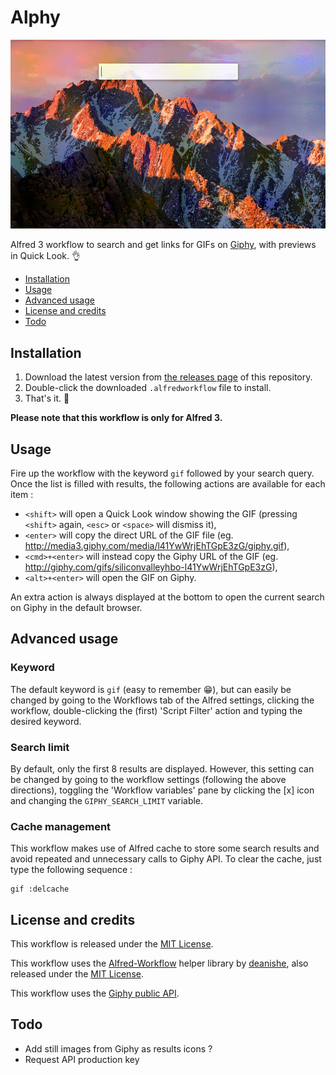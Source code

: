 Alphy
=====

![Demo GIF](demo.gif)

Alfred 3 workflow to search and get links for GIFs on
[Giphy](https://giphy.com), with previews in Quick Look. :ok_hand:


* [Installation](#installation)
* [Usage](#usage)
* [Advanced usage](#advanced-usage)
* [License and credits](#license-and-credits)
* [Todo](#todo)


## Installation

1. Download the latest version from [the releases
   page](https://github.com/maximepeschard/alphy/releases) of this repository.
2. Double-click the downloaded `.alfredworkflow` file to install.
3. That's it. :clap:

**Please note that this workflow is only for Alfred 3.**


## Usage

Fire up the workflow with the keyword `gif` followed by your search query. Once
the list is filled with results, the following actions are available for each
item :
* `<shift>` will open a Quick Look window showing the GIF (pressing
  `<shift>` again, `<esc>` or `<space>` will dismiss it),
* `<enter>` will copy the direct URL of the GIF file (eg.
  http://media3.giphy.com/media/l41YwWrjEhTGpE3zG/giphy.gif),
* `<cmd>+<enter>` will instead copy the Giphy URL of the GIF (eg.
  http://giphy.com/gifs/siliconvalleyhbo-l41YwWrjEhTGpE3zG),
* `<alt>+<enter>` will open the GIF on Giphy.

An extra action is always displayed at the bottom to open the current search on
Giphy in the default browser.


## Advanced usage

### Keyword

The default keyword is `gif` (easy to remember :grin:), but can easily be
changed by going to the Workflows tab of the Alfred settings, clicking the
workflow, double-clicking the (first) 'Script Filter' action and typing the
desired keyword. 

### Search limit

By default, only the first 8 results are displayed. However, this setting can be
changed by going to the workflow settings (following the above directions),
toggling the 'Workflow variables' pane by clicking the [x] icon and changing the
`GIPHY_SEARCH_LIMIT` variable.

### Cache management

This workflow makes use of Alfred cache to store some search results and avoid
repeated and unnecessary calls to Giphy API. To clear the cache, just type the
following sequence :

```
gif :delcache
```


## License and credits

This workflow is released under the [MIT
License](https://opensource.org/licenses/MIT).

This workflow uses the
[Alfred-Workflow](https://github.com/deanishe/alfred-workflow) helper library by
[deanishe](https://github.com/deanishe), also released under the [MIT
License](https://opensource.org/licenses/MIT).

This workflow uses the [Giphy public API](https://github.com/Giphy/GiphyAPI).


## Todo

* Add still images from Giphy as results icons ?
* Request API production key

